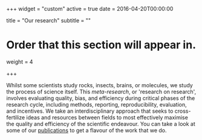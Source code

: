 +++
widget = "custom"
active = true
date = 2016-04-20T00:00:00

title = "Our research"
subtitle = ""

# Order that this section will appear in.
weight = 4

+++

Whilst some scientists study rocks, insects, brains, or molecules, we study the process of science itself. This *meta-research*, or 'research on research', involves evaluating quality, bias, and efficiency during critical phases of the research cycle, including methods, reporting, reproducibility, evaluation, and incentives. We take an interdisciplinary approach that seeks to cross-fertilize ideas and resources between fields to most effectively maximise the quality and efficiency of the scientific endeavour. You can take a look at some of our <a href="/publication/">publications</a> to get a flavour of the work that we do.
